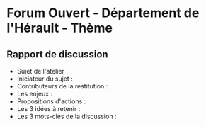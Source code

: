 # Forum Ouvert - Département de l'Hérault - Thème
## Rapport de discussion

* Sujet de l'atelier :
* Iniciateur du sujet :
* Contributeurs de la restitution :
* Les enjeux :
* Propositions d'actions :
* Les 3 idées à retenir :
* Les 3 mots-clés de la discussion :
